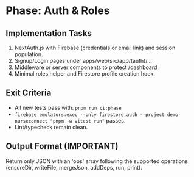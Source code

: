 # Phase: Auth & Roles

## Implementation Tasks
1) NextAuth.js with Firebase (credentials or email link) and session population.
2) Signup/Login pages under apps/web/src/app/(auth)/...
3) Middleware or server components to protect /dashboard.
4) Minimal roles helper and Firestore profile creation hook.

## Exit Criteria
- All new tests pass with: `pnpm run ci:phase`
- `firebase emulators:exec --only firestore,auth --project demo-nurseconnect "pnpm -w vitest run"` passes.
- Lint/typecheck remain clean.

## Output Format (IMPORTANT)
Return only JSON with an 'ops' array following the supported operations (ensureDir, writeFile, mergeJson, addDeps, run, print).
